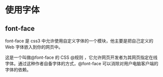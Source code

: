 # 使用字体

## font-face

font-face 是 css3 中允许使用自定义字体的一个模块，他主要是把自己定义的 Web 字体嵌入到你的网页中。

这是一个叫做@font-face 的 CSS @规则 ，它允许网页开发者为其网页指定在线字体。通过这种作者自备字体的方式，@font-face 可以消除对用户电脑客户端的字体的依赖。
